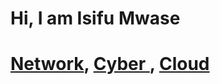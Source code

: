 # Hi, I am Isifu Mwase
<h1> <a href="https://github.com/Isifu">Network</a>, <a href="https://www.linkedin.com/in/isifumwase/">Cyber </a>, <a href="https://www.youtube.com/c/@isifumwase7420">Cloud</a></h1>

